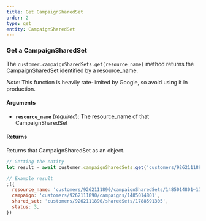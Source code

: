 ```yaml
---
title: Get CampaignSharedSet
order: 2
type: get
entity: CampaignSharedSet
---
```


### Get a CampaignSharedSet

The `customer.campaignSharedSets.get(resource_name)` method returns the CampaignSharedSet identified by a resource_name.

_Note_: This function is heavily rate-limited by Google, so avoid using it in production.

#### Arguments

- **`resource_name`** (_required_): The resource_name of that CampaignSharedSet

#### Returns

Returns that CampaignSharedSet as an object.

```javascript
// Getting the entity
let result = await customer.campaignSharedSets.get('customers/9262111890/campaignSharedSets/1485014801~1788591305')
```

```javascript
// Example result
;({
  resource_name: 'customers/9262111890/campaignSharedSets/1485014801~1788591305',
  campaign: 'customers/9262111890/campaigns/1485014801',
  shared_set: 'customers/9262111890/sharedSets/1788591305',
  status: 3,
})
```
